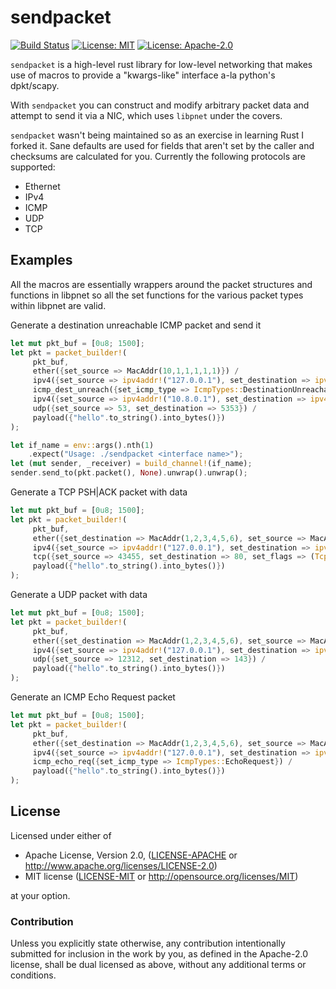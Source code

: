 # sendpacket
[![Build Status](https://travis-ci.org/hughesac/sendpacket.svg?branch=master)](https://travis-ci.org/hughesac/sendpacket) [![License: MIT](https://img.shields.io/badge/License-MIT-green.svg)](https://opensource.org/licenses/MIT) [![License: Apache-2.0](https://img.shields.io/badge/License-Apache--2.0-green.svg)](http://www.apache.org/licenses/LICENSE-2.0)

`sendpacket` is a high-level rust library for low-level networking that makes use of macros to provide a "kwargs-like" interface a-la python's dpkt/scapy.

With `sendpacket` you can construct and modify arbitrary packet data and attempt to send it via a NIC, which uses `libpnet` under the covers.

`sendpacket` wasn't being maintained so as an exercise in learning Rust I forked it.  Sane defaults are used for fields that aren't set by the caller and checksums are calculated for you.  Currently the following protocols are supported:
* Ethernet
* IPv4
* ICMP
* UDP
* TCP

## Examples
All the macros are essentially wrappers around the packet structures and functions in libpnet so all the set functions for the various packet types within libpnet are valid.

Generate a destination unreachable ICMP packet and send it
```rust
let mut pkt_buf = [0u8; 1500];
let pkt = packet_builder!(
     pkt_buf,
     ether({set_source => MacAddr(10,1,1,1,1,1)}) / 
     ipv4({set_source => ipv4addr!("127.0.0.1"), set_destination => ipv4addr!("127.0.0.1") }) /
     icmp_dest_unreach({set_icmp_type => IcmpTypes::DestinationUnreachable}) / 
     ipv4({set_source => ipv4addr!("10.8.0.1"), set_destination => ipv4addr!("127.0.0.1") }) /
     udp({set_source => 53, set_destination => 5353}) /
     payload({"hello".to_string().into_bytes()})
);

let if_name = env::args().nth(1)
    .expect("Usage: ./sendpacket <interface name>");
let (mut sender, _receiver) = build_channel!(if_name);
sender.send_to(pkt.packet(), None).unwrap().unwrap();
```
Generate a TCP PSH|ACK packet with data
```rust
let mut pkt_buf = [0u8; 1500];
let pkt = packet_builder!(
     pkt_buf,
     ether({set_destination => MacAddr(1,2,3,4,5,6), set_source => MacAddr(10,1,1,1,1,1)}) / 
     ipv4({set_source => ipv4addr!("127.0.0.1"), set_destination => ipv4addr!("127.0.0.1") }) /
     tcp({set_source => 43455, set_destination => 80, set_flags => (TcpFlags::PSH | TcpFlags::ACK)}) /
     payload({"hello".to_string().into_bytes()})
);
```
Generate a UDP packet with data
```rust
let mut pkt_buf = [0u8; 1500];
let pkt = packet_builder!(
     pkt_buf,
     ether({set_destination => MacAddr(1,2,3,4,5,6), set_source => MacAddr(10,1,1,1,1,1)}) / 
     ipv4({set_source => ipv4addr!("127.0.0.1"), set_destination => ipv4addr!("127.0.0.1") }) /
     udp({set_source => 12312, set_destination => 143}) /
     payload({"hello".to_string().into_bytes()})
);
```
Generate an ICMP Echo Request packet
```rust
let mut pkt_buf = [0u8; 1500];
let pkt = packet_builder!(
     pkt_buf,
     ether({set_destination => MacAddr(1,2,3,4,5,6), set_source => MacAddr(10,1,1,1,1,1)}) / 
     ipv4({set_source => ipv4addr!("127.0.0.1"), set_destination => ipv4addr!("127.0.0.1") }) /
     icmp_echo_req({set_icmp_type => IcmpTypes::EchoRequest}) / 
     payload({"hello".to_string().into_bytes()})
);
```

## License

Licensed under either of

 * Apache License, Version 2.0, ([LICENSE-APACHE](LICENSE-APACHE) or http://www.apache.org/licenses/LICENSE-2.0)
 * MIT license ([LICENSE-MIT](LICENSE-MIT) or http://opensource.org/licenses/MIT)

at your option.

### Contribution

Unless you explicitly state otherwise, any contribution intentionally submitted
for inclusion in the work by you, as defined in the Apache-2.0 license, shall be dual licensed as above, without any
additional terms or conditions.
